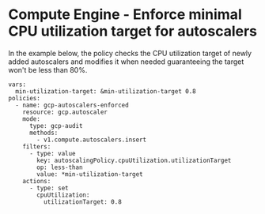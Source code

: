 Compute Engine - Enforce minimal CPU utilization target for autoscalers
=======================================================================

In the example below, the policy checks the CPU utilization target of
newly added autoscalers and modifies it when needed guaranteeing the
target won\'t be less than 80%.

``` {.yaml}
vars:
  min-utilization-target: &min-utilization-target 0.8
policies:
  - name: gcp-autoscalers-enforced
    resource: gcp.autoscaler
    mode:
      type: gcp-audit
      methods:
        - v1.compute.autoscalers.insert
    filters:
      - type: value
        key: autoscalingPolicy.cpuUtilization.utilizationTarget
        op: less-than
        value: *min-utilization-target
    actions:
      - type: set
        cpuUtilization:
          utilizationTarget: 0.8
```

